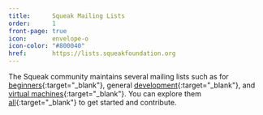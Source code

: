 ```yaml
---
title:      Squeak Mailing Lists
order:      1
front-page: true
icon:       envelope-o
icon-color: "#800040"
href:       https://lists.squeakfoundation.org
---
```

The Squeak community maintains several mailing lists such as for 
[beginners]{:target="_blank"}, general [development]{:target="_blank"},
and [virtual machines]{:target="_blank"}. You can explore them [all][mailman]{:target="_blank"} to get started and contribute.

[beginners]:        https://lists.squeakfoundation.org/pipermail/beginners/
[development]:      https://lists.squeakfoundation.org/pipermail/squeak-dev/
[virtual machines]: https://lists.squeakfoundation.org/pipermail/vm-dev/
[mailman]:          https://lists.squeakfoundation.org